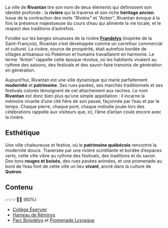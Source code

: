 La ville de **Rivantan** tire son nom de deux éléments qui définissent son identité profonde : la **rivière** qui la traverse et son riche **héritage ancien**. Issue de la contraction des mots _"Rivière"_ et _"Antan"_, Rivantan évoque à la fois la présence majestueuse du cours d’eau qui alimente la vie locale, et le respect des traditions d’autrefois.

Fondée sur les berges sinueuses de la rivière **[Frandelys](Frandelys.md)** (inspirée de la Saint-François), Rivantan s’est développée comme un carrefour commercial et culturel. La rivière, source de prospérité, était autrefois bordée de villages artisanaux où Pokémon et humains travaillaient en harmonie. Le terme _"Antan"_ rappelle cette époque révolue, où les habitants vivaient au rythme des saisons, des festivals et des savoir-faire transmis de génération en génération.

Aujourd’hui, Rivantan est une ville dynamique qui marie parfaitement **modernité** et **patrimoine**. Ses rues pavées, ses marchés traditionnels et ses festivals colorés témoignent de cet attachement aux racines. Le nom **Rivantan** est donc bien plus qu’une simple appellation : il incarne la mémoire vivante d’une cité fière de son passé, façonnée par l’eau et par le temps. Chaque pierre, chaque pont, chaque mélodie jouée lors des célébrations rappelle aux visiteurs que, ici, l’âme d’antan coule encore avec la rivière.

## Esthétique

 Une ville chaleureuse et festive, où le **patrimoine québécois** rencontre la modernité douce. Traversée par une rivière scintillante et bordée d’espaces verts, cette ville vibre au rythme des festivals, des traditions et du savoir. Des tons **rouges et boisés**, des rues pavées animées, et une promenade au bord de l’eau font de cette ville un lieu **vivant**, ancré dans la culture de **Quéron**.

## Contenu

✅✅✅🚧🚧 (60%)

- [Collège Épervier](./Rivantan/Collège%20Épervier)
- [Hameau de Réminys](./Rivantan/Hameau%20de%20Réminys)
- [Parc Boisdelys](./Rivantan/Parc%20Boisdelys) et [Promenade Lysvague](./Rivantan/Parc%20Boisdelys/Promenade%20Lysvague)